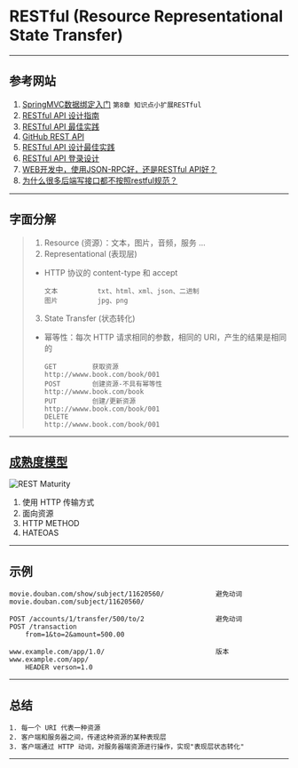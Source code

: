 # RESTful (Resource **Re**presentational **S**tate **T**ransfer)

---
## 参考网站
1. [SpringMVC数据绑定入门](https://www.imooc.com/learn/558) `第8章 知识点小扩展RESTful`
2. [RESTful API 设计指南](https://www.ruanyifeng.com/blog/2014/05/restful_api.html)
3. [RESTful API 最佳实践](https://www.ruanyifeng.com/blog/2018/10/restful-api-best-practices.html)
4. [GitHub REST API](https://docs.github.com/en/rest)
5. [RESTful API 设计最佳实践](https://www.oschina.net/translate/best-practices-for-a-pragmatic-restful-api)
6. [RESTful API 登录设计](https://www.v2ex.com/t/118049)
7. [WEB开发中，使用JSON-RPC好，还是RESTful API好？](https://www.zhihu.com/question/28570307/answer/541465581)
8. [为什么很多后端写接口都不按照restful规范？](https://www.zhihu.com/question/438825740/answer/1692268189)
---
## 字面分解
>1. Resource (资源）：文本，图片，音频，服务 ...
>2. Representational (表现层)
>- HTTP 协议的 content-type 和 accept
>   ```
>   文本          txt、html、xml、json、二进制
>   图片          jpg、png
>   ```
>3. State Transfer (状态转化)
>- 幂等性：每次 HTTP 请求相同的参数，相同的 URI，产生的结果是相同的
>   ```
>   GET         获取资源                    http://wwww.book.com/book/001
>   POST        创建资源-不具有幂等性        http://wwww.book.com/book
>   PUT         创建/更新资源               http://wwww.book.com/book/001
>   DELETE                                 http://wwww.book.com/book/001
>   ``` 
---
## [成熟度模型](https://www.cnblogs.com/fengyc/p/12035660.html)
![REST Maturity](https://sinnema313.files.wordpress.com/2014/05/rest-maturity21.png)
1. 使用 HTTP 传输方式
2. 面向资源
3. HTTP METHOD
4. HATEOAS
---
## 示例
    movie.douban.com/show/subject/11620560/             避免动词
    movie.douban.com/subject/11620560/
    
    POST /accounts/1/transfer/500/to/2                  避免动词
    POST /transaction
        from=1&to=2&amount=500.00
    
    www.example.com/app/1.0/                            版本
    www.example.com/app/
        HEADER verson=1.0    
---
## 总结
    1. 每一个 URI 代表一种资源
    2. 客户端和服务器之间，传递这种资源的某种表现层
    3. 客户端通过 HTTP 动词，对服务器端资源进行操作，实现"表现层状态转化"
---